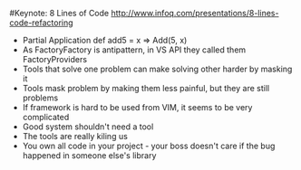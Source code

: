 #Keynote: 8 Lines of Code 
http://www.infoq.com/presentations/8-lines-code-refactoring

* Partial Application def add5 = x => Add(5, x)
* As FactoryFactory is antipattern, in VS API they called them FactoryProviders
* Tools that solve one problem can make solving other harder by masking it
* Tools mask problem by making them less painful, but they are still problems
* If framework is hard to be used from VIM, it seems to be very complicated
* Good system shouldn't need a tool
* The tools are really kiling us
* You own all code in your project - your boss doesn't care if the bug happened in someone else's library